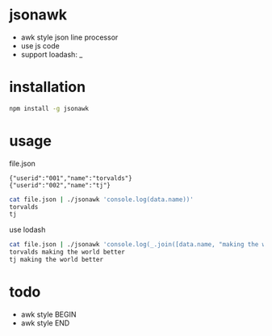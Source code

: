 # jsonawk

- awk style json line processor
- use js code
- support loadash: _

# installation
```sh
npm install -g jsonawk
```

# usage
file.json
```
{"userid":"001","name":"torvalds"}
{"userid":"002","name":"tj"}
```

```sh
cat file.json | ./jsonawk 'console.log(data.name))'
torvalds
tj
```


use lodash
```sh
cat file.json | ./jsonawk 'console.log(_.join([data.name, "making the world better"], " "))'
torvalds making the world better
tj making the world better
```

# todo
- awk style BEGIN
- awk style END